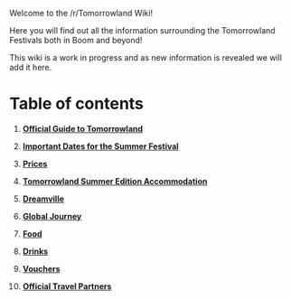 Welcome to the /r/Tomorrowland Wiki!

Here you will find out all the information surrounding the Tomorrowland Festivals both in Boom and beyond!

This wiki is a work in progress and as new information is revealed we will add it here.

# Table of contents

1. [**Official Guide to Tomorrowland**](https://www.reddit.com/r/Tomorrowland/wiki/summer/guide)

2. [**Important Dates for the Summer Festival**](https://www.reddit.com/r/Tomorrowland/wiki/summer/dates)

3. [**Prices**](https://www.reddit.com/r/Tomorrowland/wiki/summer/prices)

4. [**Tomorrowland Summer Edition Accommodation**](https://www.reddit.com/r/Tomorrowland/wiki/summer/accommodation)

5. [**Dreamville**](https://www.reddit.com/r/Tomorrowland/wiki/summer/dreamville)

6. [**Global Journey**](https://www.reddit.com/r/Tomorrowland/wiki/summer/global_journey)

7. [**Food**](https://www.reddit.com/r/Tomorrowland/wiki/summer/food)

8. [**Drinks**](https://www.reddit.com/r/Tomorrowland/wiki/summer/drinks)

9. [**Vouchers**](https://www.reddit.com/r/Tomorrowland/wiki/summer/vouchers)

10. [**Official Travel Partners**](https://www.reddit.com/r/Tomorrowland/wiki/summer/official_travel_partners)